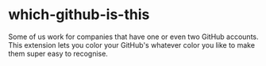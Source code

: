 # which-github-is-this
Some of us work for companies that have one or even two GitHub accounts. This extension lets you color your GitHub's whatever color you like to make them super easy to recognise.
